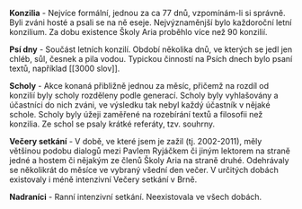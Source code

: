 
**Konzilia** - Nejvíce formální, jednou za ca 77 dnů, vzpomínám-li si správně. Byli zváni hosté a psali se na ně eseje. Nejvýznaměnjší bylo každoroční letní konzilium. Za dobu existence Školy Aria proběhlo více než 90 konzilií. 

**Psí dny** - Součást letních konzilí. Období několika dnů, ve kterých se jedl jen chléb, sůl, česnek a pila vodou. Typickou činností na Psích dnech bylo psaní textů, například [[3000 slov]].

**Scholy** - Akce konaná přibližně jednou za měsíc, přičemž na rozdíl od konzilií byly scholy rozděleny podle generací. Scholy byly vyhlašovány a účastníci do nich zváni, ve výsledku tak nebyl každý účastník v nějaké schole. Scholy byly úžeji zaměřené na rozebírání textů a filosofii než konzilia. Ze schol se psaly krátké referáty, tzv. souhrny.

**Večery setkání** - V době, ve které jsem je zažil (tj. 2002-2011), měly většinou podobu dialogů mezi Pavlem Ryjáčkem či jiným lektorem na straně jedné a hostem či nějakým ze členů Školy Aria na straně druhé. Odehrávaly se několikrát do měsíce ve vybraný všední den večer. V určitých dobách existovaly i méně intenzivní Večery setkání v Brně.

**Nadraníci** - Ranní intenzivní setkání. Neexistovala ve všech dobách.